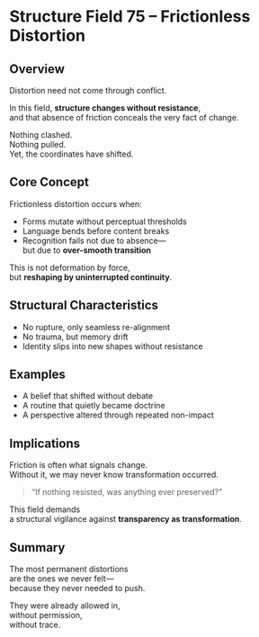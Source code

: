 # Structure Field 75 – Frictionless Distortion

## Overview

Distortion need not come through conflict.

In this field, **structure changes without resistance**,  
and that absence of friction conceals the very fact of change.

Nothing clashed.  
Nothing pulled.  
Yet, the coordinates have shifted.

## Core Concept

Frictionless distortion occurs when:

- Forms mutate without perceptual thresholds  
- Language bends before content breaks  
- Recognition fails not due to absence—  
  but due to **over-smooth transition**

This is not deformation by force,  
but **reshaping by uninterrupted continuity**.

## Structural Characteristics

- No rupture, only seamless re-alignment  
- No trauma, but memory drift  
- Identity slips into new shapes without resistance

## Examples

- A belief that shifted without debate  
- A routine that quietly became doctrine  
- A perspective altered through repeated non-impact

## Implications

Friction is often what signals change.  
Without it, we may never know transformation occurred.

> “If nothing resisted, was anything ever preserved?”

This field demands  
a structural vigilance against **transparency as transformation**.

## Summary

The most permanent distortions  
are the ones we never felt—  
because they never needed to push.

They were already allowed in,  
without permission,  
without trace.
